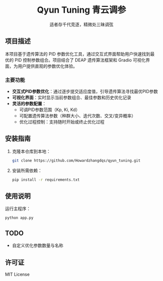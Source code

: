 <div align="center">
<h1>Qyun Tuning 青云调参</h1>
<div>适者存千代竞逐，精微处三昧调弦</div>
</div>

## 项目描述

本项目基于遗传算法的 PID 参数优化工具，通过交互式界面帮助用户快速找到最优的 PID 控制参数组合。项目结合了 DEAP 遗传算法框架和 Gradio 可视化界面，为用户提供直观的参数优化体验。

### 主要功能

+ **交互式PID参数优化**：通过逐步提交适应度值，引导遗传算法寻找最优PID参数
+ **可视化界面**：实时显示当前参数组合、最佳参数和历史优化记录
+ **灵活的参数配置**：
  + 可调PID参数范围（Kp, Ki, Kd）
  + 可配置遗传算法参数（种群大小、迭代次数、交叉/变异概率）
  + 优化过程控制：支持随时开始或终止优化过程

## 安装指南

1. 克隆本仓库到本地：

    ```bash
    git clone https://github.com/Howardzhangdqs/qyun_tuning.git
    ```

2. 安装所需依赖：

    ```bash
    pip install -r requirements.txt
    ```

## 使用说明

运行主程序：
```bash
python app.py
```

## TODO

+ 自定义优化参数数量与名称

## 许可证
MIT License